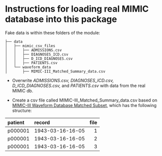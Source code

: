 # Instructions for loading real MIMIC database into this package

Fake data is within these folders of the module:
```
├── data
│   ├── mimic_csv_files
│   │   ├── ADMISSIONS.csv
│   │   ├── DIAGNOSES_ICD.csv
│   │   ├── D_ICD_DIAGNOSES.csv
│   │   ├── PATIENTS.csv
│   └── waveform_data
│       ├── MIMIC-III_Matched_Summary_data.csv
```

* Overwrite <i> ADMISSIONS.csv, DIAGNOSES_ICD.csv, D_ICD_DIAGNOSES.csv, </i> and <i> PATIENTS.csv </i> with data from the real MIMIC db. 


* Create a csv file called MIMIC-III_Matched_Summary_data.csv based on [MIMIC-III Waveform Database Matched Subset](https://physionet.org/physiobank/database/mimic3wdb/matched/), which has the following structure:

| patient          | record                 | file       |
|:-----------------|:-----------------------|-----------:|
| p000001          | 1943-03-16-16-05       | 1          |
| p000001          | 1943-03-16-16-05       | 2          |
| p000001          | 1943-03-16-16-05       | 3          |

